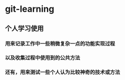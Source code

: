 # git-learning
## 个人学习使用
### 用来记录工作中一些稍微复杂一点的功能实现过程
### 以及收集过程中使用到的公共方法
### 还有，用来测试一些个人认为比较神奇的技术或方法

